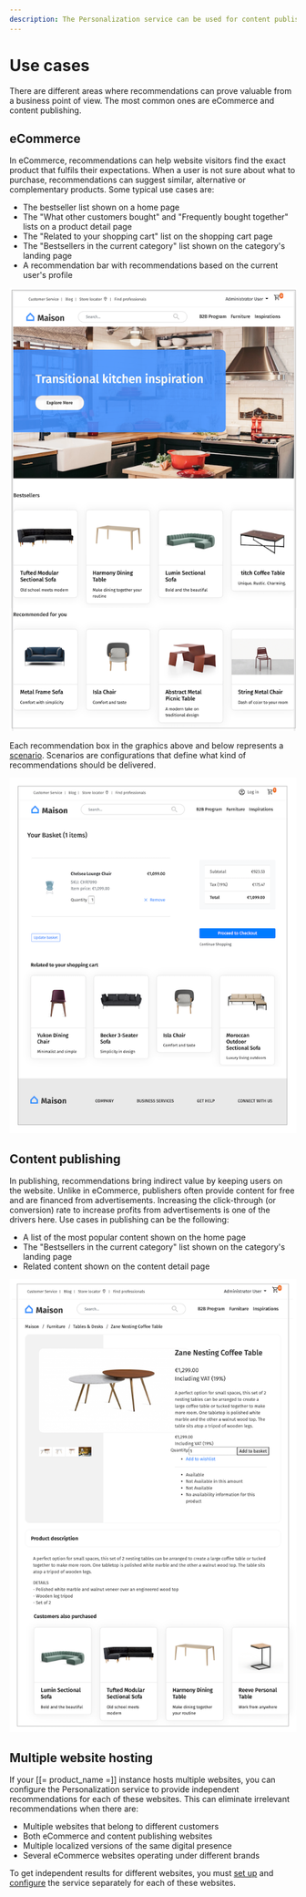 ```yaml
---
description: The Personalization service can be used for content publishing and for ecommerce, taking into account both shop-related and content-related user behaviors.
---
```


# Use cases

There are different areas where recommendations can prove valuable from a business point of view. 
The most common ones are eCommerce and content publishing.

## eCommerce

In eCommerce, recommendations can help website visitors find the exact product 
that fulfils their expectations. 
When a user is not sure about what to purchase, recommendations can suggest similar, 
alternative or complementary products. 
Some typical use cases are:

- The bestseller list shown on a home page
- The "What other customers bought" and "Frequently bought together" lists on a product detail page 
- The "Related to your shopping cart" list on the shopping cart page
- The "Bestsellers in the current category" list shown on the category's landing page
- A recommendation bar with recommendations based on the current user's profile

![Recommendations on a home page](img/use_case_landing_page.png "Recommendations on a home page")

Each recommendation box in the graphics above and below represents a [scenario](scenarios.md). 
Scenarios are configurations that define what kind of recommendations should be delivered. 

![Related products on a shopping cart page](img/use_case_shopping_basket.png "Related products on a shopping cart page")

## Content publishing

In publishing, recommendations bring indirect value by keeping users on the website. 
Unlike in eCommerce, publishers often provide content for free and are financed 
from advertisements. 
Increasing the click-through (or conversion) rate to increase profits from 
advertisements is one of the drivers here.
Use cases in publishing can be the following:

- A list of the most popular content shown on the home page
- The "Bestsellers in the current category" list shown on the category's landing page
- Related content shown on the content detail page

![Similar products on a product detail page](img/use_case_detail_page.png "Similar products on a product detail page")

## Multiple website hosting

If your [[= product_name =]] instance hosts multiple websites, you can configure 
the Personalization service to provide independent recommendations for each 
of these websites.
This can eliminate irrelevant recommendations when there are:

- Multiple websites that belong to different customers
- Both eCommerce and content publishing websites
- Multiple localized versions of the same digital presence
- Several eCommerce websites operating under different brands

To get independent results for different websites, you must [set up](enable_personalization.md) 
and [configure](configure_personalization.md) the service separately for each of these websites.
